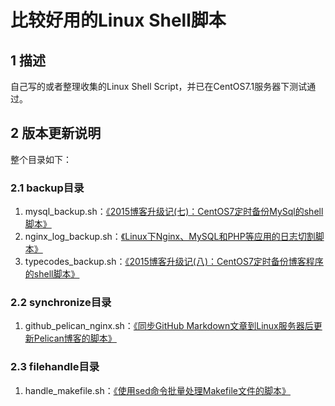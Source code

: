 比较好用的Linux Shell脚本
======================================================


## 1 描述
自己写的或者整理收集的Linux Shell Script，并已在CentOS7.1服务器下测试通过。

## 2 版本更新说明
整个目录如下：

### 2.1 backup目录

1. mysql_backup.sh：[《2015博客升级记(七)：CentOS7定时备份MySql的shell脚本》](https://typecodes.com/linux/centos7mysqlregularbackup.html '查看原文')
2. nginx_log_backup.sh：[《Linux下Nginx、MySQL和PHP等应用的日志切割脚本》](https://typecodes.com/linux/applogsbackup.html '查看原文')
3. typecodes_backup.sh：[《2015博客升级记(八)：CentOS7定时备份博客程序的shell脚本》](https://typecodes.com/linux/centos7blogregularbackup.html '查看原文')


### 2.2 synchronize目录

1. github_pelican_nginx.sh：[《同步GitHub Markdown文章到Linux服务器后更新Pelican博客的脚本》](https://typecodes.com/linux/syngithubmarkdownpelican.html '查看原文')


### 2.3 filehandle目录

1. handle_makefile.sh：[《使用sed命令批量处理Makefile文件的脚本》](https://typecodes.com/linux/modimakefilebysed.html '查看原文')
